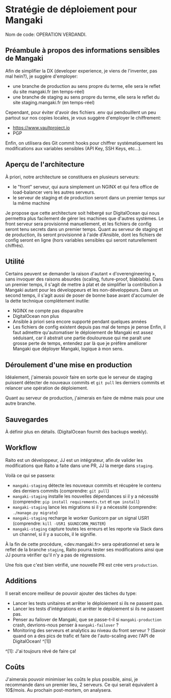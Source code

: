 # Stratégie de déploiement pour Mangaki

Nom de code: OPERATION VERDANDI.

## Préambule à propos des informations sensibles de Mangaki

Afin de simplifier la DX (developer experience, je viens de l'inventer, pas mal hein?), je suggère d'employer:

- une branche de production au sens propre du terme, elle sera le reflet du site mangaki.fr (en temps-réel)
- une branche de staging au sens propre du terme, elle sera le reflet du site staging.mangaki.fr (en temps-réel)

Cependant, pour éviter d'avoir des fichiers .env qui pendouillent un peu partout sur nos copies locales, je vous suggère d'employer le chiffrement:

- https://www.vaultproject.io
- PGP

Enfin, on utilisera des Git commit hooks pour chiffrer systématiquement les modifications aux variables sensibles (API Key, SSH Keys, etc...).

## Aperçu de l'architecture

À priori, notre architecture se constituera en plusieurs serveurs:

- le "front" serveur, qui aura simplement un NGINX et qui fera office de load-balancer vers les autres serveurs.
- le serveur de staging et de production seront dans un premier temps sur la même machine

Je propose que cette architecture soit hébergé sur DigitalOcean qui nous permettra plus facilement de gérer les machines que d'autres systèmes.
Le front serveur sera provisionné manuellement, et les fichiers de config seront tenu secrets dans un premier temps.
Quant au serveur de staging et de production, ils seront provisionné à l'aide d'Ansible, dont les fichiers de config seront en ligne (hors variables sensibles qui seront naturellement chiffrés).

## Utilité

Certains peuvent se demander la raison d'autant « d'overengineering », sans invoquer des raisons absurdes (scaling, future-proof, blablabla).
Dans un premier temps, il s'agit de mettre à plat et de simplifier la contribution à Mangaki autant pour les développeurs et les non-développeurs.
Dans un second temps, il s'agit aussi de poser de bonne base avant d'accumuler de la dette technique complètement inutile:
- NGINX ne compte pas disparaître
- DigitalOcean non plus
- Ansible à priori sera encore supporté pendant quelques années
- Les fichiers de config existent depuis pas mal de temps je pense
Enfin, il faut admettre qu'automatiser le déploiement de Mangaki est assez séduisant, car il abstrait une partie douloureuse qui me paraît une grosse perte de temps, entendez par là que je préfère améliorer Mangaki que déployer Mangaki, logique à mon sens.

## Déroulement d'une mise en production

Idéalement, j'aimerais pouvoir faire en sorte que le serveur de staging puissent détecter de nouveaux commits et `git pull` les derniers commits et relancer une opération de déploiement.

Quant au serveur de production, j'aimerais en faire de même mais pour une autre branche.

## Sauvegardes

À définir plus en détails. (DigitalOcean fournit des backups weekly).

## Workflow

Raito est un développeur, JJ est un intégrateur, afin de valider les modifications que Raito a faite dans une PR, JJ la merge dans `staging`.

Voilà ce qui se passera:

- `mangaki-staging` détecte les nouveaux commits et récupère le contenu des derniers commits (comprendre: `git pull`)
- `mangaki-staging` installe les nouvelles dépendances si il y a nécessité (comprendre: `pip install requirements.txt` et `npm install`)
- `mangaki-staging` lance les migrations si il y a nécessité (comprendre: `./manage.py migrate`)
- `mangaki-staging` recharge le worker Gunicorn par un signal USR1 (comprendre: `kill -USR1 $GUNICORN_MASTER`)
- `mangaki-staging` capture toutes les erreurs et les reporte via Slack dans un channel, si il y a succès, il le signifie.

À la fin de cette procédure, <dev.mangaki.fr> sera opérationnel et sera le reflet de la branche `staging`, Raito pourra tester ses modifications ainsi que JJ pourra vérifier qu'il n'y a pas de régressions.

Une fois que c'est bien vérifié, une nouvelle PR est crée vers `production`.

## Additions

Il serait encore meilleur de pouvoir ajouter des tâches du type:

- Lancer les tests unitaires et arrêter le déploiement si ils ne passent pas.
- Lancer les tests d'intégrations et arrêter le déploiement si ils ne passent pas.
- Penser au failover de Mangaki, que se passe-t-il si `mangaki-production` crash, devrions-nous penser à `mangaki-failover` ?
- Monitoring des serveurs et analytics au niveau du front serveur ? (Savoir quand on a des pics de trafic et faire de l'auto-scaling avec l'API de DigitalOcean! ^[1])

^[1]: J'ai toujours rêvé de faire ça!

## Coûts

J'aimerais pouvoir minimiser les coûts le plus possible, ainsi, je recommande dans un premier lieu, 2 serveurs.
Ce qui serait équivalent à 10\$/mois. Au prochain post-mortem, on analysera.

